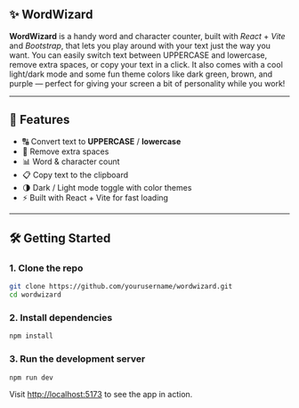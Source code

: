 ## ✨ WordWizard

**WordWizard** is a handy word and character counter, built with *React* + *Vite* and *Bootstrap*, that lets you play around with your text just the way you want. You can easily switch text between UPPERCASE and lowercase, remove extra spaces, or copy your text in a click. It also comes with a cool light/dark mode and some fun theme colors like dark green, brown, and purple — perfect for giving your screen a bit of personality while you work!

---

## 🔧 Features

- 🔠 Convert text to **UPPERCASE** / **lowercase**
- 🧹 Remove extra spaces
- 📊 Word & character count
- 📋 Copy text to the clipboard
- 🌗 Dark / Light mode toggle with color themes
- ⚡ Built with React + Vite for fast loading

---

## 🛠️ Getting Started

### 1. Clone the repo

```bash
git clone https://github.com/yourusername/wordwizard.git
cd wordwizard
```

### 2. Install dependencies

```bash
npm install
```

### 3. Run the development server

```bash
npm run dev
```

Visit [http://localhost:5173](http://localhost:5173) to see the app in action.
